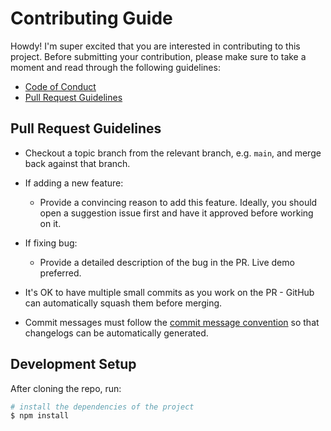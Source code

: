 # Contributing Guide

Howdy! I'm super excited that you are interested in contributing to this project. Before submitting your contribution, please make sure to take a moment and read through the following guidelines:

- [Code of Conduct](https://github.com/jeffholst/custom-belt/blob/main/.github/CODE_OF_CONDUCT.md)
- [Pull Request Guidelines](#pull-request-guidelines)

## Pull Request Guidelines

- Checkout a topic branch from the relevant branch, e.g. `main`, and merge back against that branch.

- If adding a new feature:

  - Provide a convincing reason to add this feature. Ideally, you should open a suggestion issue first and have it approved before working on it.

- If fixing bug:

  - Provide a detailed description of the bug in the PR. Live demo preferred.

- It's OK to have multiple small commits as you work on the PR - GitHub can automatically squash them before merging.

- Commit messages must follow the [commit message convention](./commit-convention.md) so that changelogs can be automatically generated.

## Development Setup

After cloning the repo, run:

```sh
# install the dependencies of the project
$ npm install
```

### Run the project

```sh
npm run dev
```
